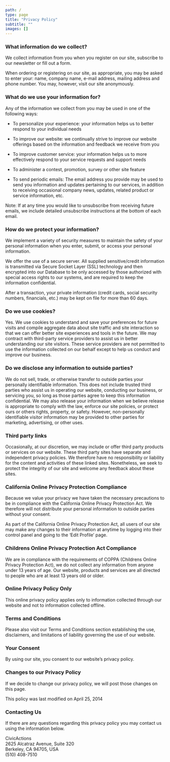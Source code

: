 ```yaml
---
path: /
type: page
title: "Privacy Policy"
subtitle: ""
images: []
---
```


### What information do we collect?
We collect information from you when you register on our site, subscribe to our newsletter or fill out a form.

When ordering or registering on our site, as appropriate, you may be asked to enter your: name, company name, e-mail address, mailing address and phone number. You may, however, visit our site anonymously.

### What do we use your information for? 
Any of the information we collect from you may be used in one of the following ways:

* To personalize your experience:
your information helps us to better respond to your individual needs

* To improve our website:
we continually strive to improve our website offerings based on the information and feedback we receive from you

* To improve customer service:
your information helps us to more effectively respond to your service requests and support needs

* To administer a contest, promotion, survey or other site feature

* To send periodic emails:
The email address you provide may be used to send you information and updates pertaining to our services, in addition to receiving occasional company news, updates, related product or service information, etc.

Note: If at any time you would like to unsubscribe from receiving future emails, we include detailed unsubscribe instructions at the bottom of each email.

### How do we protect your information?
We implement a variety of security measures to maintain the safety of your personal information when you enter, submit, or access your personal information.

We offer the use of a secure server. All supplied sensitive/credit information is transmitted via Secure Socket Layer (SSL) technology and then encrypted into our Database to be only accessed by those authorized with special access rights to our systems, and are required to keep the information confidential.

After a transaction, your private information (credit cards, social security numbers, financials, etc.) may be kept on file for more than 60 days.

### Do we use cookies?
Yes. We use cookies to understand and save your preferences for future visits and compile aggregate data about site traffic and site interaction so that we can offer better site experiences and tools in the future. We may contract with third-party service providers to assist us in better understanding our site visitors. These service providers are not permitted to use the information collected on our behalf except to help us conduct and improve our business.

### Do we disclose any information to outside parties?
We do not sell, trade, or otherwise transfer to outside parties your personally identifiable information. This does not include trusted third parties who assist us in operating our website, conducting our business, or servicing you, so long as those parties agree to keep this information confidential. We may also release your information when we believe release is appropriate to comply with the law, enforce our site policies, or protect ours or others rights, property, or safety. However, non-personally identifiable visitor information may be provided to other parties for marketing, advertising, or other uses.

### Third party links
Occasionally, at our discretion, we may include or offer third party products or services on our website. These third party sites have separate and independent privacy policies. We therefore have no responsibility or liability for the content and activities of these linked sites. Nonetheless, we seek to protect the integrity of our site and welcome any feedback about these sites.

### California Online Privacy Protection Compliance
Because we value your privacy we have taken the necessary precautions to be in compliance with the California Online Privacy Protection Act. We therefore will not distribute your personal information to outside parties without your consent.

As part of the California Online Privacy Protection Act, all users of our site may make any changes to their information at anytime by logging into their control panel and going to the ‘Edit Profile’ page.

### Childrens Online Privacy Protection Act Compliance
We are in compliance with the requirements of COPPA (Childrens Online Privacy Protection Act), we do not collect any information from anyone under 13 years of age. Our website, products and services are all directed to people who are at least 13 years old or older.

### Online Privacy Policy Only
This online privacy policy applies only to information collected through our website and not to information collected offline.

### Terms and Conditions
Please also visit our Terms and Conditions section establishing the use, disclaimers, and limitations of liability governing the use of our website.

### Your Consent
By using our site, you consent to our website’s privacy policy.

### Changes to our Privacy Policy
If we decide to change our privacy policy, we will post those changes on this page.

This policy was last modified on April 25, 2014

### Contacting Us
If there are any questions regarding this privacy policy you may contact us using the information below.

CivicActions </br>
2625 Alcatraz Avenue, Suite 320 </br>
Berkeley, CA 94705, USA </br>
(510) 408-7510 </br>